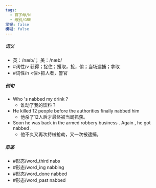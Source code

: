 ```yaml
---
tags:
  - 首字母/N
  - 级别/GRE
掌握: false
模糊: false
---
```

##### 词义
- 英：/næb/； 美：/næb/
- #词性/v  获得；捉住；攫取，抢，偷；当场逮捕；拿取
- #词性/n  <俚>抓人者，警官
##### 例句
- Who 's nabbed my drink ?
	- 谁动了我的饮料？
- He killed 12 people before the authorities finally nabbed him
	- 他杀了12人后才最终被当局抓获。
- Soon he was back in the armed robbery business . Again , he got nabbed .
	- 他不久又再次持械抢劫，又一次被逮捕。
##### 形态
- #形态/word_third nabs
- #形态/word_ing nabbing
- #形态/word_done nabbed
- #形态/word_past nabbed
